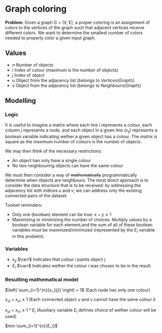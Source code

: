 # Graph coloring
**Problem**: Given a graph G = (V, E), a proper coloring is an assignment of colors to the vertices of the graph such that adjacent vertices receive different colors. We want to determine the smallest number of colors needed to properly color a given input graph.

## Values
- $n$ Number of objects
- $i$ Index of colour (maximum is the number of objects)
- $j$ Index of object
- $u$ Object from the adjacency list (belongs to $Vertices(Graph)$)
- $v$ Object from the adjacency list (belongs to $Neighbours(Graph)$)

## Modelling
### Logic
It is useful to imagine a matrix where each line $i$ represents a colour, each column $j$ represents a node, and each object in a given line ($x_{ij}$) represents a boolean variable indicating wether a given object has a colour. The matrix is square as the maximum number of colours is the number of objects.

We may then think of the necessary restrictions:
- An object han only have a single colour
- No two neighbouring objects can have the same colour

We must then consider a way of ~~mathematically~~ programmatically determine when objects are neighbours. The most direct approach is to consider the data structure that is to be received: by addressing the adjacency list with indices $u$ and $v$, we can address only the existing connected pairs of the dataset.

Toolset reminders:
- Only one (boolean) element can be true: $x + y \leq 1$
- Maximizing or minimizing the number of choices: Multiply values by a boolean variable for each element,and the sum of all of these boolean variables must be maximized/minimized (represented by the $E_i$ variable in this problem).

### Variables
- $x_{ij}$ $\rarr$ Indicates that colour $i$ paints object $j$
- $E_i$ $\rarr$ Indicates wether the colour $i$ was chosen to be in the result.

### Resulting mathematical model
$\left( \sum_{i=1}^{n}{x_{ij}} \right) = 1$  (Each node has only one colour)

$x_{ui} + x_{vi} \leq 1$ (Each connected object $u$ and $v$ cannot have the same colour $i$)

$x_{ui} + x_{vi} \leq 1 * E_i$ (Auxiliary variable $E_i$ defines choice of wether colour will be used)

$min \sum_{i=1}^{n}{E_i}$